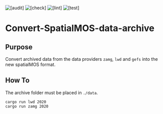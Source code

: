 ![[audit]](https://github.com/naschidaniel/convert-spatialmos-data-archive/actions/workflows/audit.yml/badge.svg?name=check) 
![[check]](https://github.com/naschidaniel/convert-spatialmos-data-archive/actions/workflows/check.yml/badge.svg?name=check) 
![[lint]](https://github.com/naschidaniel/convert-spatialmos-data-archive/actions/workflows/lint.yml/badge.svg?name=lint) 
![[test]](https://github.com/naschidaniel/convert-spatialmos-data-archive/actions/workflows/test.yml/badge.svg?name=test)

# Convert-SpatialMOS-data-archive 

## Purpose

Convert archived data from the data providers `zamg`, `lwd` and `gefs` into the new spatialMOS format.

## How To

The archive folder must be placed in `./data`.

```
cargo run lwd 2020
cargo run zamg 2020
```